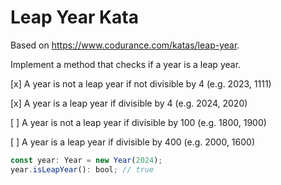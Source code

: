 Leap Year Kata
==============

Based on <https://www.codurance.com/katas/leap-year>.

Implement a method that checks if a year is a leap year.

[x] A year is not a leap year if not divisible by 4 (e.g. 2023, 1111)

[x] A year is a leap year if divisible by 4 (e.g. 2024, 2020)

[ ] A year is not a leap year if divisible by 100 (e.g. 1800, 1900)

[ ] A year is a leap year if divisible by 400 (e.g. 2000, 1600)

```typescript
const year: Year = new Year(2024);
year.isLeapYear(): bool; // true
```